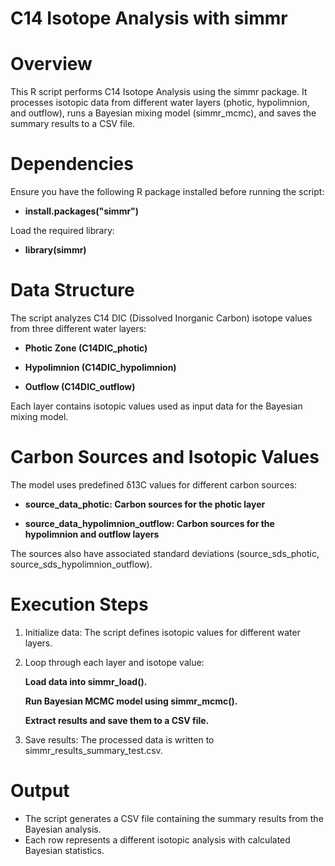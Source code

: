 # C14 Isotope Analysis with simmr

# Overview

This R script performs C14 Isotope Analysis using the simmr package. It processes isotopic data from different water layers (photic, hypolimnion, and outflow), runs a Bayesian mixing model (simmr_mcmc), and saves the summary results to a CSV file.

# Dependencies

Ensure you have the following R package installed before running the script:

  - **install.packages("simmr")**

Load the required library:

  - **library(simmr)**

# Data Structure

The script analyzes C14 DIC (Dissolved Inorganic Carbon) isotope values from three different water layers:

- **Photic Zone (C14DIC_photic)**

- **Hypolimnion (C14DIC_hypolimnion)**

- **Outflow (C14DIC_outflow)**

Each layer contains isotopic values used as input data for the Bayesian mixing model.

# Carbon Sources and Isotopic Values

The model uses predefined δ13C values for different carbon sources:

- **source_data_photic: Carbon sources for the photic layer**
  
- **source_data_hypolimnion_outflow: Carbon sources for the hypolimnion and outflow layers**

The sources also have associated standard deviations (source_sds_photic, source_sds_hypolimnion_outflow).

# Execution Steps

1. Initialize data: The script defines isotopic values for different water layers.

2. Loop through each layer and isotope value:

    **Load data into simmr_load().**

    **Run Bayesian MCMC model using simmr_mcmc().**

    **Extract results and save them to a CSV file.**

3. Save results: The processed data is written to simmr_results_summary_test.csv.

# Output

- The script generates a CSV file containing the summary results from the Bayesian analysis.
- Each row represents a different isotopic analysis with calculated Bayesian statistics.

